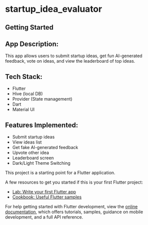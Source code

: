 # startup_idea_evaluator


## Getting Started

## App Description:
This app allows users to submit startup ideas, get fun AI-generated feedback, vote on ideas, and view the leaderboard of top ideas.

## Tech Stack:
- Flutter
- Hive (local DB)
- Provider (State management)
- Dart
- Material UI

## Features Implemented:
- Submit startup ideas
- View ideas list
- Get fake AI-generated feedback
- Upvote other idea
- Leaderboard screen
- Dark/Light Theme Switching


This project is a starting point for a Flutter application.

A few resources to get you started if this is your first Flutter project:

- [Lab: Write your first Flutter app](https://docs.flutter.dev/get-started/codelab)
- [Cookbook: Useful Flutter samples](https://docs.flutter.dev/cookbook)

For help getting started with Flutter development, view the
[online documentation](https://docs.flutter.dev/), which offers tutorials,
samples, guidance on mobile development, and a full API reference.
